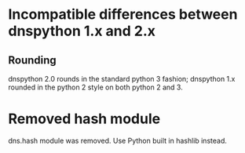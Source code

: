 # Incompatible differences between dnspython 1.x and 2.x

## Rounding

dnspython 2.0 rounds in the standard python 3 fashion; dnspython 1.x rounded
in the python 2 style on both python 2 and 3.

# Removed hash module

dns.hash module was removed. Use Python built in hashlib instead.
